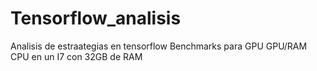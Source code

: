 # Tensorflow_analisis
Analisis de estraategias en tensorflow
Benchmarks para GPU GPU/RAM CPU en un I7 con 32GB de RAM
